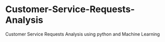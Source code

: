 # Customer-Service-Requests-Analysis
Customer Service Requests Analysis using python and Machine Learning
